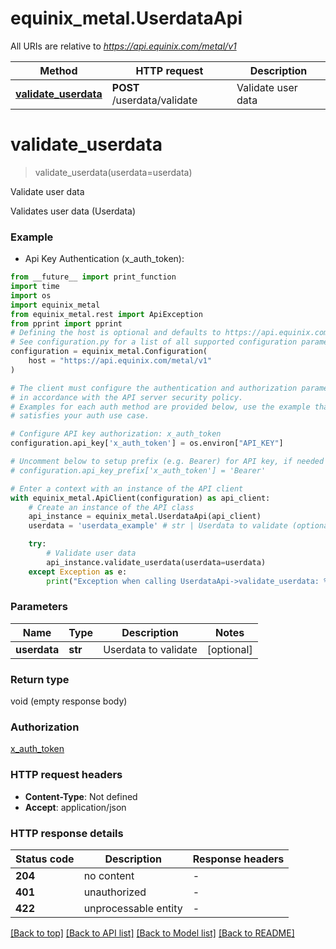 # equinix_metal.UserdataApi

All URIs are relative to *https://api.equinix.com/metal/v1*

Method | HTTP request | Description
------------- | ------------- | -------------
[**validate_userdata**](UserdataApi.md#validate_userdata) | **POST** /userdata/validate | Validate user data


# **validate_userdata**
> validate_userdata(userdata=userdata)

Validate user data

Validates user data (Userdata)

### Example

* Api Key Authentication (x_auth_token):
```python
from __future__ import print_function
import time
import os
import equinix_metal
from equinix_metal.rest import ApiException
from pprint import pprint
# Defining the host is optional and defaults to https://api.equinix.com/metal/v1
# See configuration.py for a list of all supported configuration parameters.
configuration = equinix_metal.Configuration(
    host = "https://api.equinix.com/metal/v1"
)

# The client must configure the authentication and authorization parameters
# in accordance with the API server security policy.
# Examples for each auth method are provided below, use the example that
# satisfies your auth use case.

# Configure API key authorization: x_auth_token
configuration.api_key['x_auth_token'] = os.environ["API_KEY"]

# Uncomment below to setup prefix (e.g. Bearer) for API key, if needed
# configuration.api_key_prefix['x_auth_token'] = 'Bearer'

# Enter a context with an instance of the API client
with equinix_metal.ApiClient(configuration) as api_client:
    # Create an instance of the API class
    api_instance = equinix_metal.UserdataApi(api_client)
    userdata = 'userdata_example' # str | Userdata to validate (optional)

    try:
        # Validate user data
        api_instance.validate_userdata(userdata=userdata)
    except Exception as e:
        print("Exception when calling UserdataApi->validate_userdata: %s\n" % e)
```

### Parameters

Name | Type | Description  | Notes
------------- | ------------- | ------------- | -------------
 **userdata** | **str**| Userdata to validate | [optional] 

### Return type

void (empty response body)

### Authorization

[x_auth_token](../README.md#x_auth_token)

### HTTP request headers

 - **Content-Type**: Not defined
 - **Accept**: application/json

### HTTP response details
| Status code | Description | Response headers |
|-------------|-------------|------------------|
**204** | no content |  -  |
**401** | unauthorized |  -  |
**422** | unprocessable entity |  -  |

[[Back to top]](#) [[Back to API list]](../README.md#documentation-for-api-endpoints) [[Back to Model list]](../README.md#documentation-for-models) [[Back to README]](../README.md)

